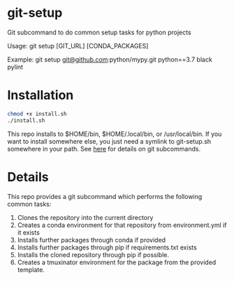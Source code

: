 # git-setup
Git subcommand to do common setup tasks for python projects

Usage:
    git setup [GIT_URL] [CONDA_PACKAGES]

Example:
    git setup git@github.com:python/mypy.git python==3.7 black pylint

# Installation
```bash
chmod +x install.sh
./install.sh
```

This repo installs to $HOME/bin, $HOME/.local/bin, or /usr/local/bin. If you want to install somewhere else, you just need a symlink to git-setup.sh somewhere in your path. See [here](https://github.com/git/git/blob/master/Documentation/howto/new-command.txt) for details on git subcommands.

# Details

This repo provides a git subcommand which performs the following common tasks:

1. Clones the repository into the current directory
1. Creates a conda environment for that repository from environment.yml if it exists
1. Installs further packages through conda if provided
1. Installs further packages through pip if requirements.txt exists
1. Installs the cloned repository through pip if possible.
1. Creates a tmuxinator environment for the package from the provided template.